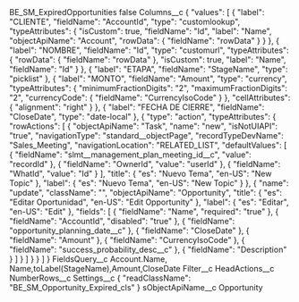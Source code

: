 <?xml version="1.0" encoding="UTF-8"?>
<CustomMetadata xmlns="http://soap.sforce.com/2006/04/metadata" xmlns:xsi="http://www.w3.org/2001/XMLSchema-instance" xmlns:xsd="http://www.w3.org/2001/XMLSchema">
    <label>BE_SM_ExpiredOpportunities</label>
    <protected>false</protected>
    <values>
        <field>Columns__c</field>
        <value xsi:type="xsd:string">{
&quot;values&quot;: [
{
&quot;label&quot;: &quot;CLIENTE&quot;,
&quot;fieldName&quot;: &quot;AccountId&quot;,
&quot;type&quot;: &quot;customlookup&quot;,
&quot;typeAttributes&quot;: {
&quot;isCustom&quot;: true,
&quot;fieldName&quot;: &quot;Id&quot;,
&quot;label&quot;: &quot;Name&quot;,
&quot;objectApiName&quot;: &quot;Account&quot;,
&quot;rowData&quot;: {
&quot;fieldName&quot;: &quot;rowData&quot;
}
}
},
{
&quot;label&quot;: &quot;NOMBRE&quot;,
&quot;fieldName&quot;: &quot;Id&quot;,
&quot;type&quot;: &quot;customurl&quot;,
&quot;typeAttributes&quot;: {
&quot;rowData&quot;: {
&quot;fieldName&quot;: &quot;rowData&quot;
},
&quot;isCustom&quot;: true,
&quot;label&quot;: &quot;Name&quot;,
&quot;fieldName&quot;: &quot;Id&quot;
}
},
{
&quot;label&quot;: &quot;ETAPA&quot;,
&quot;fieldName&quot;: &quot;StageName&quot;,
&quot;type&quot;: &quot;picklist&quot;
},
{
&quot;label&quot;: &quot;MONTO&quot;,
&quot;fieldName&quot;: &quot;Amount&quot;,
&quot;type&quot;: &quot;currency&quot;,
&quot;typeAttributes&quot;: {
&quot;minimumFractionDigits&quot;: &quot;2&quot;,
&quot;maximumFractionDigits&quot;: &quot;2&quot;,
&quot;currencyCode&quot;: {
&quot;fieldName&quot;: &quot;CurrencyIsoCode&quot;
}
},
&quot;cellAttributes&quot;: {
&quot;alignment&quot;: &quot;right&quot;
}
},
{
&quot;label&quot;: &quot;FECHA DE CIERRE&quot;,
&quot;fieldName&quot;: &quot;CloseDate&quot;,
&quot;type&quot;: &quot;date-local&quot;
},
{
&quot;type&quot;: &quot;action&quot;,
&quot;typeAttributes&quot;: {
&quot;rowActions&quot;: [
{
&quot;objectApiName&quot;: &quot;Task&quot;,
&quot;name&quot;: &quot;new&quot;,
&quot;isNotUIAPI&quot;: &quot;true&quot;,
&quot;navigationType&quot;: &quot;standard__objectPage&quot;,
&quot;recordTypeDevName&quot;: &quot;Sales_Meeting&quot;,
&quot;navigationLocation&quot;: &quot;RELATED_LIST&quot;,
&quot;defaultValues&quot;: [
{
&quot;fieldName&quot;: &quot;slmt__management_plan_meeting_id__c&quot;,
&quot;value&quot;: &quot;recordId&quot;
},
{
&quot;fieldName&quot;: &quot;OwnerId&quot;,
&quot;value&quot;: &quot;userId&quot;
},
{
&quot;fieldName&quot;: &quot;WhatId&quot;,
&quot;value&quot;: &quot;Id&quot;
}
],
&quot;title&quot;: {
&quot;es&quot;: &quot;Nuevo Tema&quot;,
&quot;en-US&quot;: &quot;New Topic&quot;
},
&quot;label&quot;: {
&quot;es&quot;: &quot;Nuevo Tema&quot;,
&quot;en-US&quot;: &quot;New Topic&quot;
}
},
{
&quot;name&quot;: &quot;update&quot;,
&quot;className&quot;: &quot;&quot;,
&quot;objectApiName&quot;: &quot;Opportunity&quot;,
&quot;title&quot;: {
&quot;es&quot;: &quot;Editar Oportunidad&quot;,
&quot;en-US&quot;: &quot;Edit Opportunity&quot;
},
&quot;label&quot;: {
&quot;es&quot;: &quot;Editar&quot;,
&quot;en-US&quot;: &quot;Edit&quot;
},
&quot;fields&quot;: [
{
&quot;fieldName&quot;: &quot;Name&quot;,
&quot;required&quot;: &quot;true&quot;
},
{
&quot;fieldName&quot;: &quot;AccountId&quot;,
&quot;disabled&quot;: &quot;true&quot;
},
{
&quot;fieldName&quot;: &quot;opportunity_planning_date__c&quot;
},
{
&quot;fieldName&quot;: &quot;CloseDate&quot;
},
{
&quot;fieldName&quot;: &quot;Amount&quot;
},
{
&quot;fieldName&quot;: &quot;CurrencyIsoCode&quot;
},
{
&quot;fieldName&quot;: &quot;success_probability_desc__c&quot;
},
{
&quot;fieldName&quot;: &quot;Description&quot;
}
]
}
]
}
}
]
}</value>
    </values>
    <values>
        <field>FieldsQuery__c</field>
        <value xsi:type="xsd:string">Account.Name, Name,toLabel(StageName),Amount,CloseDate</value>
    </values>
    <values>
        <field>Filter__c</field>
        <value xsi:nil="true"/>
    </values>
    <values>
        <field>HeadActions__c</field>
        <value xsi:nil="true"/>
    </values>
    <values>
        <field>NumberRows__c</field>
        <value xsi:nil="true"/>
    </values>
    <values>
        <field>Settings__c</field>
        <value xsi:type="xsd:string">{
&quot;readClassName&quot;: &quot;BE_SM_Opportunity_Expired_cls&quot;
}</value>
    </values>
    <values>
        <field>sObjectApiName__c</field>
        <value xsi:type="xsd:string">Opportunity</value>
    </values>
</CustomMetadata>
